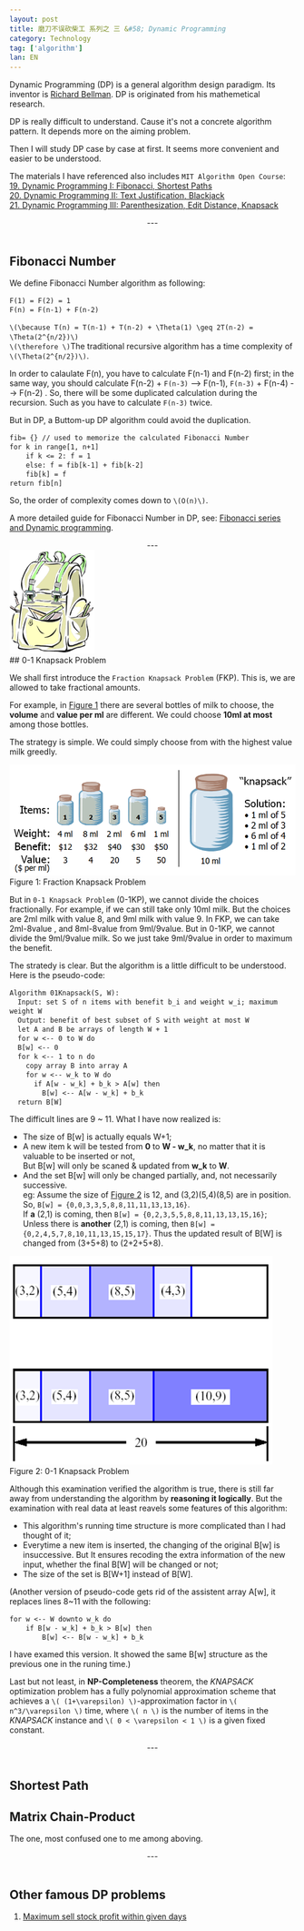 ```yaml
---
layout: post
title: 磨刀不误砍柴工 系列之 三 &#58; Dynamic Programming
category: Technology
tag: ['algorithm']
lan: EN
---
```


Dynamic Programming (DP) is a general algorithm design paradigm.
Its inventor is [Richard Bellman](http://en.wikipedia.org/wiki/Richard_E._Bellman). DP is originated from his mathemetical research.

<!--preview-->

DP is really difficult to understand. Cause it's not a concrete algorithm pattern. It depends more on the aiming problem.

Then I will study DP case by case at first. It seems more convenient and easier to be understood.

The materials I have referenced also includes `MIT Algorithm Open Course`: <br/>
[19. Dynamic Programming I: Fibonacci, Shortest Paths](http://www.youtube.com/watch?v=OQ5jsbhAv_M) <br/>
[20. Dynamic Programming II: Text Justification, Blackjack](http://www.youtube.com/watch?v=ENyox7kNKeY) <br/>
[21. Dynamic Programming III: Parenthesization, Edit Distance, Knapsack](http://www.youtube.com/watch?v=ocZMDMZwhCY) <br/>

<center>---</center>
<br/>

## Fibonacci Number

We define Fibonacci Number algorithm as following:

    F(1) = F(2) = 1
    F(n) = F(n-1) + F(n-2)

`\(\because T(n) = T(n-1) + T(n-2) + \Theta(1) \geq 2T(n-2) = \Theta(2^{n/2})\)`<br/>
`\(\therefore \)`The traditional recursive algorithm has a time complexity of `\(\Theta(2^{n/2})\)`. 

In order to calaulate F(n), you have to calculate F(n-1) and F(n-2) first; in the same way, you should calculate F(n-2) + `F(n-3)` --> F(n-1), `F(n-3)` + F(n-4) --> F(n-2) . So, there will be some duplicated calculation during the recursion. Such as you have to calculate `F(n-3)` twice.

But in DP, a Buttom-up DP algorithm could avoid the duplication.

    fib= {} // used to memorize the calculated Fibonacci Number
    for k in range[1, n+1]
        if k <= 2: f = 1
        else: f = fib[k-1] + fib[k-2]
        fib[k] = f
    return fib[n]

So, the order of complexity comes down to `\(O(n)\)`.

A more detailed guide for Fibonacci Number in DP, see: [Fibonacci series and Dynamic programming](http://functionspace.org/articles/32).

<center>---</center>
<img class="pic_right" width="150" src="/images/algorithm/Knapsack.png" />
<br/>
## 0-1 Knapsack Problem

We shall first introduce the `Fraction Knapsack Problem` (FKP). This is, we are allowed to take fractional amounts.

For example, in [Figure 1](#figure_1) there are several bottles of milk to choose, the __volume__ and __value per ml__ are different. We could choose __10ml at most__ among those bottles. 

The strategy is simple. We could simply choose from with the highest value milk greedly.

![Figure 1](/images/algorithm/Fractional_Knapsack.png "Fraction Knapsack Problem")
<span class="pic">Figure 1: Fraction Knapsack Problem</span>

But in `0-1 Knapsack Problem` (0-1KP), we cannot divide the choices fractionally.
For example, if we can still take only 10ml milk. But the choices are 2ml milk with value 8, and 9ml milk with value 9.
In FKP, we can take 2ml-8value , and 8ml-8value from 9ml/9value.
But in 0-1KP, we cannot divide the 9ml/9value milk. So we just take 9ml/9value in order to maximum the benefit.

The stratedy is clear. But the algorithm is a little difficult to be understood. Here is the pseudo-code:

    Algorithm 01Knapsack(S, W):
      Input: set S of n items with benefit b_i and weight w_i; maximum weight W
      Output: benefit of best subset of S with weight at most W
      let A and B be arrays of length W + 1
      for w <-- 0 to W do
      B[w] <-- 0  
      for k <-- 1 to n do
        copy array B into array A 
        for w <-- w_k to W do
          if A[w - w_k] + b_k > A[w] then
            B[w] <-- A[w - w_k] + b_k 
      return B[W] 

The difficult lines are 9 ~ 11. What I have now realized is:

- The size of B[w] is actually equals W+1;
- A new item k will be tested from __0__ to __W - w_k__, no matter that it is valuable to be inserted or not, <br/>
But B[w] will only be scaned & updated from __w_k__ to __W__.
- And the set B[w] will only be changed partially, and, not necessarily successive. <br/>
eg: Assume the size of [Figure 2](#figure_2) is 12, and (3,2)(5,4)(8,5) are in position. So, `B[w] = {0,0,3,3,5,8,8,11,11,13,13,16}`. <br/>
If __a__ (2,1) is coming, then `B[w] = {0,2,3,5,5,8,8,11,13,13,15,16}`; <br/>
Unless there is __another__ (2,1) is coming, then `B[w] = {0,2,4,5,7,8,10,11,13,15,15,17}`. Thus the updated result of B[W] is changed from (3+5+8) to (2+2+5+8).

![Figure 2](/images/algorithm/0-1_Knapsack.png)
<span class="pic">Figure 2: 0-1 Knapsack Problem</span>

Although this examination verified the algorithm is true, there is still far away from understanding the algorithm by <span class="red">__reasoning it logically__</span>. But the examination with real data at least reavels some features of this algorithm: <br/>

- This algorithm's running time structure is more complicated than I had thought of it;
- Everytime a new item is inserted, the changing of the original B[w] is insuccessive. But It ensures recoding the extra information of the new input, whether the final B[W] will be changed or not;
- The size of the set is B[W+1] instead of B[W].

(Another version of pseudo-code gets rid of the assistent array A[w], it replaces lines 8~11 with the following:

    for w <-- W downto w_k do
        if B[w - w_k] + b_k > B[w] then
            B[w] <-- B[w - w_k] + b_k

I have examed this version. It showed the same B[w] structure as the previous one in the runing time.)

Last but not least, in __NP-Completeness__ theorem, the <i>KNAPSACK</i> optimization problem has a fully polynomial approximation scheme that achieves a `\( (1+\varepsilon) \)`-approximation factor in `\( n^3/\varepsilon \)` time, where `\( n \)` is the number of items in the <i>KNAPSACK</i> instance and `\( 0 < \varepsilon < 1 \)` is a given fixed constant.

<center>---</center>
<br/>

## Shortest Path

## Matrix Chain-Product

The one, most confused one to me among aboving.

<center>---</center>
<br/>

## Other famous DP problems

1. [Maximum sell stock profit within given days](http://stackoverflow.com/questions/7086464/maximum-single-sell-profit?answertab=active#tab-top)
